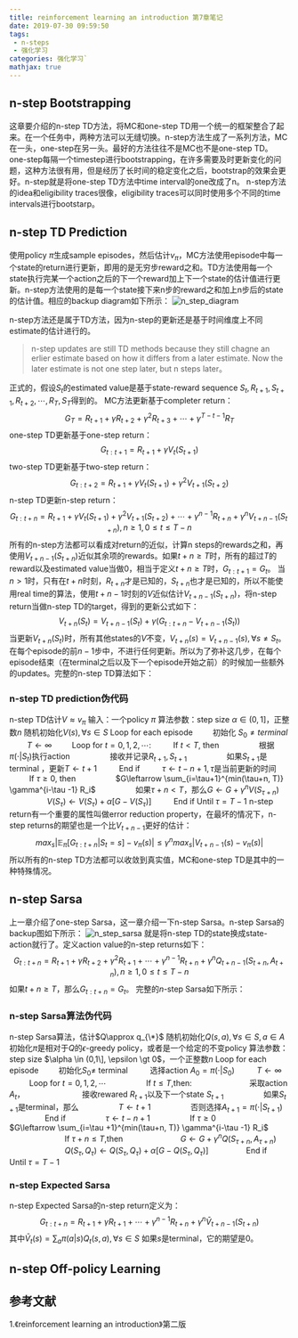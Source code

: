 ```yaml
---
title: reinforcement learning an introduction 第7章笔记
date: 2019-07-30 09:59:50
tags:
 - n-steps
 - 强化学习
categories: 强化学习`
mathjax: true
---
```



## n-step Bootstrapping
这章要介绍的n-step TD方法，将MC和one-step TD用一个统一的框架整合了起来。在一个任务中，两种方法可以无缝切换。n-step方法生成了一系列方法，MC在一头，one-step在另一头。最好的方法往往不是MC也不是one-step TD。
one-step每隔一个timestep进行bootstrapping，在许多需要及时更新变化的问题，这种方法很有用，但是经历了长时间的稳定变化之后，bootstrap的效果会更好。n-step就是将one-step TD方法中time interval的one改成了n。
n-step方法的idea和eligibility traces很像，eligibility traces可以同时使用多个不同的time intervals进行bootstarp。

## n-step TD Prediction
使用policy $\pi$生成sample episodes，然后估计$v_{\pi}$，MC方法使用episode中每一个state的return进行更新，即用的是无穷步reward之和。TD方法使用每一个state执行完某一个action之后的下一个reward加上下一个state的估计值进行更新。n-step方法使用的是每一个state接下来n步的reward之和加上n步后的state的估计值。相应的backup diagram如下所示：
![n_step_diagram](n_step_backup_diagram.png)

n-step方法还是属于TD方法，因为n-step的更新还是基于时间维度上不同estimate的估计进行的。
> n-step updates are still TD methods because they still chagne an erlier estimate based on how it differs from a later estimate. Now the later estimate is not one step later, but n steps later。

正式的，假设$S_t$的estimated value是基于state-reward sequence $S_t, R_{t+1}, S_{t+1}, R_{t+2}, \cdots, R_T,S_T$得到的。
MC方法更新基于completer return：
$$G_T = R_{t+1} + \gamma R_{t+2} + \gamma^2 R_{t+3} + \cdots + \gamma^{T-t-1}R_T$$
one-step TD更新基于one-step return：
$$G_{t:t+1} = R_{t+1}+ \gamma V_t(S_{t+1}) $$
two-step TD更新基于two-step return：
$$G_{t:t+2} = R_{t+1}+ \gamma V_t(S_{t+1}) + \gamma^2 V_{t+1}(S_{t+2}) $$
n-step TD更新n-step return：
$$G_{t:t+n} = R_{t+1}+ \gamma V_t(S_{t+1}) + \gamma^2 V_{t+1}(S_{t+2}) +\cdots + \gamma^{n-1} R_{t+n} + \gamma^n V_{t+n-1}(S_{t+n}), n\ge1, 0\le t\le T-n $$
所有的n-step方法都可以看成对return的近似，计算n steps的rewards之和，再使用$V_{t+n-1}(S_{t+n})$近似其余项的rewards。如果$t+n \ge T$时，所有的超过$T$的reward以及estimated value当做$0$，相当于定义$t+n \ge T$时，$G_{t:t+1} = G_t$。
当$n > 1$时，只有在$t+n$时刻，$R_{t+n}$才是已知的，$S_{t+n}$也才是已知的，所以不能使用real time的算法，使用$t+n-1$时刻的$V$近似估计$V_{t+n-1}(S_{t+n})$，将n-step return当做n-step TD的target，得到的更新公式如下：
$$V_{t+n}(S_t) = V_{t+n-1} (S_t) + \gamma(G_{t:t+n} - V_{t+n-1}(S_{t}))$$
当更新$V_{t+n}(S_t)$时，所有其他states的$V$不变，$V_{t+n}(s) = V_{t+n-1}(s), \forall s\neq S_t$。在每个episode的前$n-1$步中，不进行任何更新。所以为了弥补这几步，在每个episode结束（在terminal之后以及下一个episode开始之前）的时候加一些额外的updates。完整的n-step TD算法如下：

### n-step TD prediction伪代码
n-step TD估计$V\approx v_{\pi}$
输入：一个policy $\pi$
算法参数：step size $\alpha \in (0, 1]$，正整数$n$
随机初始化$V(s), \forall s\in S$
Loop for each episode
$\qquad$初始化 $S_0 \neq terminal$
$\qquad$$T\leftarrow \infty$
$\qquad$Loop for $t=0, 1, 2, \cdots:$
$\qquad$ If $t\lt T$, then
$\qquad\qquad$ 根据$\pi(\cdot|S_t)$执行action
$\qquad\qquad$ 接收并记录$R_{t+1}, S_{t+1}$
$\qquad\qquad$ 如果$S_{t+1}$是terminal ，更新$T\leftarrow t+1$
$\qquad$ End if
$\qquad$ $\tau \leftarrow t - n + 1, \tau$是当前更新的时间
$\qquad$ If $\tau \ge 0$, then
$\qquad\qquad$ $G\leftarrow \sum_{i=\tau+1}^{min(\tau+n, T)} \gamma^{i-\tau -1} R_i$
$\qquad\qquad$ 如果$\tau+n \lt T$，那么$G\leftarrow G+ \gamma^n V(S_{\tau+n})$
$\qquad\qquad$ $V(S_{\tau}) \leftarrow V(S_{\tau}) +\alpha [G-V(S_{\tau})]$
$\qquad$ End if 
Until $\tau = T-1$
n-step return有一个重要的属性叫做error reduction property，在最坏的情况下，n-step returns的期望也是一个比$V_{t+n-1}$更好的估计：
$$max_{s}|\mathbb{E}_{\pi}\left[G_{t:t+n}|S_t = s\right]- v_{\pi}(s)| \le \gamma^n max_s | V_{t+n-1}(s)-v_{\pi}(s)|$$
所以所有的n-step TD方法都可以收敛到真实值，MC和one-step TD是其中的一种特殊情况。


## n-step Sarsa
上一章介绍了one-step Sarsa，这一章介绍一下n-step Sarsa。n-step Sarsa的backup图如下所示：
![n_step_sarsa](n_step_sarsa.png)
就是将n-step TD的state换成state-action就行了。定义action value的n-step returns如下：
$$G_{t:t+n} = R_{t+1} + \gamma R_{t+2} + \gamma^2 R_{t+1} + \cdots + \gamma^{n-1} R_{t+n} + \gamma^n Q_{t+n-1}(S_{t+n},A_{t+n}), n\ge 1, 0\le t\le T-n$$
如果$t+n\ge T$，那么$G_{t:t+n} = G_t$。
完整的$n$-step Sarsa如下所示：

### n-step Sarsa算法伪代码
n-step Sarsa算法，估计$Q\approx q_{\*}$
随机初始化$Q(s,a),\forall s\in S, a\in A$
初始化$\pi$是相对于$Q$的$\epsilon$-greedy policy，或者是一个给定的不变policy
算法参数：step size $\alpha \in (0,1\], \epsilon \gt 0$，一个正整数$n$
Loop for each episode
$\qquad$初始化$S_0\neq$ terminal
$\qquad$ 选择action $A_0= \pi(\cdot| S_0)$
$\qquad$ $T\leftarrow \infty$
$\qquad$ Loop for $t=0,1,2,\cdots$
$\qquad\qquad$ If $t\le T$,then:
$\qquad\qquad\qquad$ 采取action $A_t$，
$\qquad\qquad\qquad$ 接收rewared $R_{t+1}$以及下一个state $S_{t+1}$
$\qquad\qquad$ 如果$S_{t+1}$是terminal，那么
$\qquad\qquad$ $T\leftarrow t+1$
$\qquad\qquad$ 否则选择$A_{t+1} = \pi(\cdot|S_{t+1})$
$\qquad\qquad$End if
$\qquad\qquad$ $\tau \leftarrow t-n+1$
$\qquad\qquad$ If $\tau \ge 0$
$\qquad\qquad\qquad$ $G\leftarrow \sum_{i=\tau +1}^{min(\tau+n, T)} \gamma^{i-\tau -1} R_i$
$\qquad\qquad\qquad$ If $\tau+n \le T$,then
$\qquad\qquad\qquad$ $G\leftarrow G+\gamma^n Q(S_{\tau+n}, A_{\tau+n})$
$\qquad\qquad\qquad$ $Q(S_{\tau}, Q_{\tau}) \leftarrow Q(S_{\tau}, Q_{\tau}) + \alpha \left[G-Q(S_{\tau}, Q_{\tau})\right]$
$\qquad\qquad$End if
$\qquad$ Until $\tau =T-1$

### n-step Expected Sarsa
n-step Expected Sarsa的n-step return定义为：
$$G_{t:t+n} = R_{t+1} +\gamma R_{t+1} + \cdots +\gamma^{n-1} R_{t+n} + \gamma^n \bar{V}_{t+n-1}(S_{t+n})$$
其中$\bar{V}_t(s) = \sum_{a}\pi(a|s) Q_t(s,a), \forall s\in S$
如果$s$是terminal，它的期望是$0$。

## n-step Off-policy Learning


## 

## 参考文献
1.《reinforcement learning an introduction》第二版
